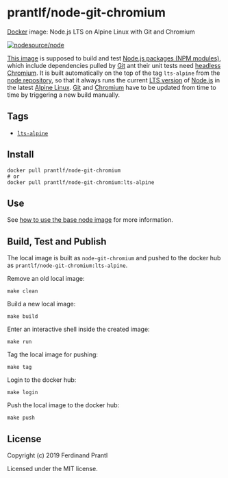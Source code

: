 # prantlf/node-git-chromium

[Docker] image: Node.js LTS on Alpine Linux with Git and Chromium

[![nodesource/node](http://dockeri.co/image/prantlf/node-git-chromium)](https://hub.docker.com/repository/docker/prantlf/node-git-chromium/)

[This image] is supposed to build and test [Node.js packages (NPM modules)], which include dependencies pulled by [Git] ant their unit tests need [headless Chromium]. It is built automatically on the top of the tag `lts-alpine` from the [node repository], so that it always runs the current [LTS version] of [Node.js] in the latest [Alpine Linux]. [Git] and [Chromium] have to be updated from time to time by triggering a new build manually.

## Tags

- [`lts-alpine`]

## Install

```
docker pull prantlf/node-git-chromium
# or
docker pull prantlf/node-git-chromium:lts-alpine
```

## Use

See [how to use the base node image] for more information.

## Build, Test and Publish

The local image is built as `node-git-chromium` and pushed to the docker hub as `prantlf/node-git-chromium:lts-alpine`.

Remove an old local image:

    make clean

Build a new local image:

    make build

Enter an interactive shell inside the created image:

    make run

Tag the local image for pushing:

    make tag

Login to the docker hub:

    make login

Push the local image to the docker hub:

    make push

## License

Copyright (c) 2019 Ferdinand Prantl

Licensed under the MIT license.

[Docker]: https://www.docker.com/
[This image]: https://hub.docker.com/repository/docker/prantlf/node-git-chromium
[`lts-alpine`]: https://hub.docker.com/repository/docker/prantlf/node-git/tags
[Node.js packages (NPM modules)]: https://docs.npmjs.com/about-packages-and-modules
[Git]: https://git-scm.com/
[headless Chromium]: https://chromium.googlesource.com/chromium/src/+/lkgr/headless/README.md
[Chromium]: https://www.chromium.org/
[node repository]: https://hub.docker.com/_/node
[LTS version]: https://nodejs.org/en/about/releases/
[Node.js]: https://nodejs.org/
[Alpine Linux]: https://alpinelinux.org/
[how to use the base node image]: https://github.com/nodejs/docker-node/blob/master/README.md#how-to-use-this-image
